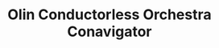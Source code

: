 ---
layout: experience
title: Olin Conductorless Orchestra Conavigator
short: oco
where: [Olin College, 'http://www.olin.edu']

dates: ['9/2/2013', '']

track: leadership
---